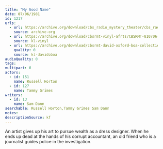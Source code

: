 ```yaml
---
title: "My Good Name"
date: 07/06/1981
id: 1217
urls: 
  - url: https://archive.org/download/cbs_radio_mystery_theater/cbs_radio_mystery_theater-1201-1250.zip/cbs_radio_mystery_theater-1201-1250%2Fcbsrmt_1217_my_good_name.mp3
    source: archive-org
  - url: https://archive.org/download/cbsrmt-vinyl-afrts/CBSRMT-810706-1217-My-Good-Name_afrts.mp3
    source: kl-vinyl
  - url: https://archive.org/download/cbsrmt-david-oxford-boa-collection/CBSRMT-810706-1217-My-Good-Name-(AFRTS)-(256-44)-{BoA}.mp3
    quality: 0
    source: kl-davidoboa
audioQuality: 0
tags: 
multipart: 0
actors:  
  - id: 151
    name: Russell Horton  
  - id: 127
    name: Tammy Grimes
writers:  
  - id: 13
    name: Sam Dann
searchable: Russell Horton,Tammy Grimes Sam Dann
notes: 
descriptionSource: kf
---
```

An artist gives up his art to pursue wealth as a dress designer. When he ends up dead at the hands of his corrupt accountant, an old friend who is a journalist guides police in the investigation.